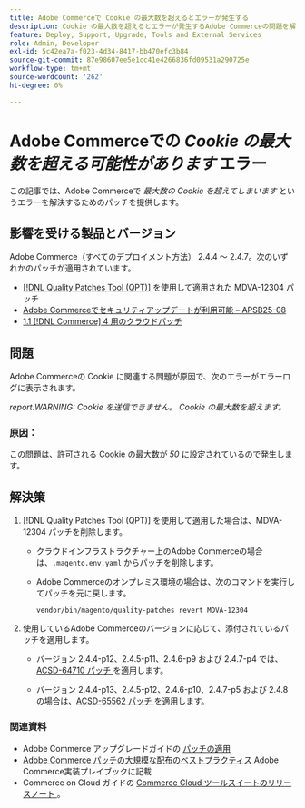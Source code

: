 ```yaml
---
title: Adobe Commerceで Cookie の最大数を超えるとエラーが発生する
description: Cookie の最大数を超えるとエラーが発生するAdobe Commerceの問題を解決する方法を説明します。
feature: Deploy, Support, Upgrade, Tools and External Services
role: Admin, Developer
exl-id: 5c42ea7a-f023-4d34-8417-bb470efc3b84
source-git-commit: 87e98607ee5e1cc41e4266836fd09531a290725e
workflow-type: tm+mt
source-wordcount: '262'
ht-degree: 0%

---
```


# Adobe Commerceでの *Cookie の最大数を超える可能性があります* エラー

この記事では、Adobe Commerceで *最大数の Cookie を超えてしまいます* というエラーを解決するためのパッチを提供します。

## 影響を受ける製品とバージョン

Adobe Commerce（すべてのデプロイメント方法） 2.4.4 ～ 2.4.7。次のいずれかのパッチが適用されています。

* [[!DNL Quality Patches Tool (QPT)]](https://experienceleague.adobe.com/ja/docs/commerce-operations/tools/quality-patches-tool/release-notes) を使用して適用された MDVA-12304 パッチ
* [Adobe Commerceでセキュリティアップデートが利用可能 – APSB25-08](https://experienceleague.adobe.com/ja/docs/experience-cloud-kcs/kbarticles/ka-27149)
* [1.1 [!DNL Commerce] 4 用のクラウドパッチ ](https://experienceleague.adobe.com/ja/docs/commerce-on-cloud/user-guide/release-notes/cloud-patches)

## 問題

Adobe Commerceの Cookie に関連する問題が原因で、次のエラーがエラーログに表示されます。

*report.WARNING: Cookie を送信できません。 Cookie の最大数を超えます。*

### 原因：

この問題は、許可される Cookie の最大数が *50* に設定されているので発生します。

## 解決策

1. [!DNL Quality Patches Tool (QPT)] を使用して適用した場合は、MDVA-12304 パッチを削除します。

   * クラウドインフラストラクチャー上のAdobe Commerceの場合は、`.magento.env.yaml` からパッチを削除します。
   * Adobe Commerceのオンプレミス環境の場合は、次のコマンドを実行してパッチを元に戻します。

     `vendor/bin/magento/quality-patches revert MDVA-12304`

1. 使用しているAdobe Commerceのバージョンに応じて、添付されているパッチを適用します。

   * バージョン 2.4.4-p12、2.4.5-p11、2.4.6-p9 および 2.4.7-p4 では、[ACSD-64710 パッチ ](assets/acsd-64710_2.4.5-p11.patch.zip) を適用します。

   * バージョン 2.4.4-p13、2.4.5-p12、2.4.6-p10、2.4.7-p5 および 2.4.8 の場合は、[ACSD-65562 パッチ ](assets/acsd-65562_2.4.5-p12.patch.zip) を適用します。

### 関連資料

* Adobe Commerce アップグレードガイドの [ パッチの適用 ](https://experienceleague.adobe.com/ja/docs/commerce-operations/upgrade-guide/patches/apply)
* [Adobe Commerce パッチの大規模な配布のベストプラクティス ](https://experienceleague.adobe.com/ja/docs/commerce-operations/implementation-playbook/best-practices/maintenance/patching-at-scale)Adobe Commerce実装プレイブックに記載
* Commerce on Cloud ガイドの [Commerce Cloud ツールスイートのリリースノート ](https://experienceleague.adobe.com/ja/docs/commerce-on-cloud/user-guide/release-notes/cloud-tools-suite)。
